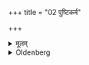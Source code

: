 +++
title = "02 पुष्टिकर्म"

+++

<details><summary>मूलम्</summary>

पुष्टिकर्म २
</details>

<details><summary>Oldenberg</summary>

2. It procures prosperity.
</details>
